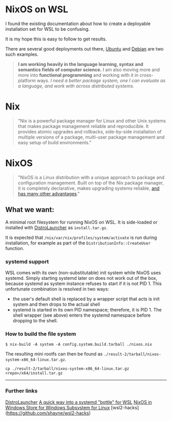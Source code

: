 # NixOS on WSL

I found the existing documentation about how to create a deployable installation 
set for WSL to be confusing.  

It is my hope this is easy to follow to get results.

There are several good deployments out there, [Ubuntu](https://ubuntu.com/wsl) and [Debian](https://salsa.debian.org/debian/WSL) are two such examples.

> **I am working heavily in the language learning, syntax and semantics fields of computer science.** I am also moving more and more into **functional programming** and working with it in cross-platform ways. *I need a better package system, one I can evaluate as a language, and work with across distributed systems.*

# Nix
> "Nix is a powerful package manager for Linux and other Unix systems that makes package management reliable and reproducible. It provides atomic upgrades and rollbacks, side-by-side installation of multiple versions of a package, multi-user package management and easy setup of build environments."

# NixOS
> "NixOS is a Linux distribution with a unique approach to package and configuration management. Built on top of the Nix package manager, it is completely declarative, makes upgrading systems reliable, [and has many other advantages](https://nixos.org/nixos/about.html)."

## What we want:

A minimal root filesystem for running NixOS on WSL. 
It is side-loaded or installed with [DistroLauncher](https://github.com/microsoft/WSL-DistroLauncher) as `install.tar.gz`.

It is expected that `/nix/var/nix/profiles/system/activate` is run during
installation, for example as part of the `DistributionInfo::CreateUser` function.

### **systemd** support

WSL comes with its own (non-substitutable) init system while NixOS uses systemd.
Simply starting systemd later on does not work out of the box, because systemd
as system instance refuses to start if it is not PID 1. This unfortunate
combination is resolved in two ways:

* the user's default shell is replaced by a wrapper script that acts is init
  system and then drops to the actual shell
* systemd is started in its own PID namespace; therefore, it is PID 1. The shell
  wrapper (see above) enters the systemd namespace before dropping to the shell.

### How to build the file system

`$ nix-build -A system -A config.system.build.tarball ./nixos.nix`

The resulting mini rootfs can then be found as
`./result-2/tarball/nixos-system-x86_64-linux.tar.gz`.

`cp ./result-2/tarball/nixos-system-x86_64-linux.tar.gz <repo>/x64/install.tar.gz`

******

### Further links

[DistroLauncher](https://github.com/microsoft/WSL-DistroLauncher)
[A quick way into a systemd "bottle" for WSL](https://github.com/arkane-systems/genie)
[NixOS in Windows Store for Windows Subsystem for Linux](https://github.com/NixOS/nixpkgs/issues/30391)
[wsl2-hacks] (https://github.com/shayne/wsl2-hacks)


